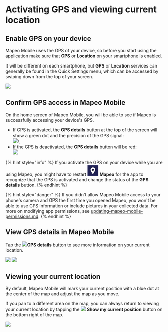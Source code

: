 # Activating GPS and viewing current location

## Enable GPS on your device

Mapeo Mobile uses the GPS of your device, so before you start using the application make sure that **GPS** or **Location** on your smartphone is enabled.

It will be different on each smartphone, but **GPS** or **Location** services can generally be found in the Quick Settings menu, which can be accessed by swiping down from the top of your screen.

![](../../.gitbook/assets/Android\_activate\_GPS\_on\_device.jpg)

## Confirm GPS access in Mapeo Mobile

On the home screen of Mapeo Mobile, you will be able to see if Mapeo is successfully accessing your device's GPS.

* If GPS is activated, the **GPS details** button at the top of the screen will show a green dot and the precision of the GPS signal:\
  ![](<../../.gitbook/assets/GPS\_details\_activated (1).png>)\\
* If the GPS is deactivated, the **GPS details** button will be red:\
  ![](../../.gitbook/assets/GPS\_details\_activated.png)

{% hint style="info" %}
If you activate the GPS on your device while you are using Mapeo, you might have to restart ![](../../.gitbook/assets/Mm-icon.png) **Mapeo** for the app to recognize that the GPS is activated and change the status of the **GPS details** button.
{% endhint %}

{% hint style="danger" %}
If you didn't allow Mapeo Mobile access to your phone's camera and GPS the first time you opened Mapeo, you won't be able to use GPS information or include pictures in your collected data. For more on modifying app permissions, see [updating-mapeo-mobile-permissions.md](../troubleshooting/updating-mapeo-mobile-permissions.md "mention").
{% endhint %}

## View GPS details in Mapeo Mobile

Tap the ![](../../.gitbook/assets/GPS\_button\_activated.png)**GPS details** button to see more information on your current location.

![](../../.gitbook/assets/Homescreen-GPS\_button.jpg) ![](../../.gitbook/assets/GPS\_details\_screen.jpg)

## Viewing your current location

By default, Mapeo Mobile will mark your current position with a blue dot at the center of the map and adjust the map as you move.

If you pan to a different area on the map, you can always return to viewing your current location by tapping the ![](../../.gitbook/assets/app-icons\_show-current-location.png) **Show my current position** button on the bottom right of the map.

![](../../.gitbook/assets/Mm\_show\_current\_location\_button.jpg)
